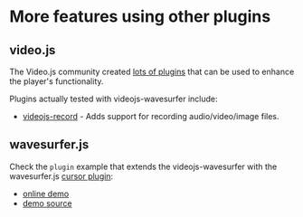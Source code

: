 # More features using other plugins

## video.js

The Video.js community created
[lots of plugins](https://github.com/videojs/video.js/wiki/Plugins)
that can be used to enhance the player's functionality.

Plugins actually tested with videojs-wavesurfer include:

- [videojs-record](https://github.com/collab-project/videojs-record) - Adds
  support for recording audio/video/image files.

## wavesurfer.js

Check the `plugin` example that extends the videojs-wavesurfer with the
wavesurfer.js [cursor plugin](https://wavesurfer-js.org/example/cursor/index.html):

- [online demo](https://collab-project.github.io/videojs-wavesurfer/examples/plugin.html)
- [demo source](https://github.com/collab-project/videojs-wavesurfer/blob/master/examples/plugin.html)
